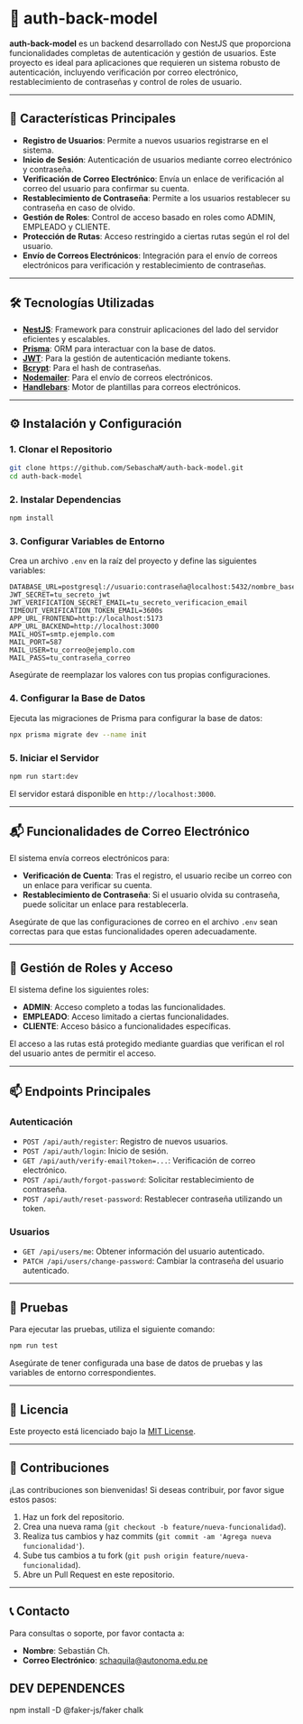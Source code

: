 # 📌 auth-back-model

**auth-back-model** es un backend desarrollado con NestJS que proporciona funcionalidades completas de autenticación y gestión de usuarios. Este proyecto es ideal para aplicaciones que requieren un sistema robusto de autenticación, incluyendo verificación por correo electrónico, restablecimiento de contraseñas y control de roles de usuario.

---

## 🚀 Características Principales

- **Registro de Usuarios**: Permite a nuevos usuarios registrarse en el sistema.
- **Inicio de Sesión**: Autenticación de usuarios mediante correo electrónico y contraseña.
- **Verificación de Correo Electrónico**: Envía un enlace de verificación al correo del usuario para confirmar su cuenta.
- **Restablecimiento de Contraseña**: Permite a los usuarios restablecer su contraseña en caso de olvido.
- **Gestión de Roles**: Control de acceso basado en roles como ADMIN, EMPLEADO y CLIENTE.
- **Protección de Rutas**: Acceso restringido a ciertas rutas según el rol del usuario.
- **Envío de Correos Electrónicos**: Integración para el envío de correos electrónicos para verificación y restablecimiento de contraseñas.

---

## 🛠️ Tecnologías Utilizadas

- **[NestJS](https://nestjs.com/)**: Framework para construir aplicaciones del lado del servidor eficientes y escalables.
- **[Prisma](https://www.prisma.io/)**: ORM para interactuar con la base de datos.
- **[JWT](https://jwt.io/)**: Para la gestión de autenticación mediante tokens.
- **[Bcrypt](https://www.npmjs.com/package/bcrypt)**: Para el hash de contraseñas.
- **[Nodemailer](https://nodemailer.com/)**: Para el envío de correos electrónicos.
- **[Handlebars](https://handlebarsjs.com/)**: Motor de plantillas para correos electrónicos.

---

## ⚙️ Instalación y Configuración

### 1. Clonar el Repositorio

```bash
git clone https://github.com/SebaschaM/auth-back-model.git
cd auth-back-model
```

### 2. Instalar Dependencias

```bash
npm install
```

### 3. Configurar Variables de Entorno

Crea un archivo `.env` en la raíz del proyecto y define las siguientes variables:

```env
DATABASE_URL=postgresql://usuario:contraseña@localhost:5432/nombre_base_datos
JWT_SECRET=tu_secreto_jwt
JWT_VERIFICATION_SECRET_EMAIL=tu_secreto_verificacion_email
TIMEOUT_VERIFICATION_TOKEN_EMAIL=3600s
APP_URL_FRONTEND=http://localhost:5173
APP_URL_BACKEND=http://localhost:3000
MAIL_HOST=smtp.ejemplo.com
MAIL_PORT=587
MAIL_USER=tu_correo@ejemplo.com
MAIL_PASS=tu_contraseña_correo
```

Asegúrate de reemplazar los valores con tus propias configuraciones.

### 4. Configurar la Base de Datos

Ejecuta las migraciones de Prisma para configurar la base de datos:

```bash
npx prisma migrate dev --name init
```

### 5. Iniciar el Servidor

```bash
npm run start:dev
```

El servidor estará disponible en `http://localhost:3000`.

---

## 📬 Funcionalidades de Correo Electrónico

El sistema envía correos electrónicos para:

- **Verificación de Cuenta**: Tras el registro, el usuario recibe un correo con un enlace para verificar su cuenta.
- **Restablecimiento de Contraseña**: Si el usuario olvida su contraseña, puede solicitar un enlace para restablecerla.

Asegúrate de que las configuraciones de correo en el archivo `.env` sean correctas para que estas funcionalidades operen adecuadamente.

---

## 🔐 Gestión de Roles y Acceso

El sistema define los siguientes roles:

- **ADMIN**: Acceso completo a todas las funcionalidades.
- **EMPLEADO**: Acceso limitado a ciertas funcionalidades.
- **CLIENTE**: Acceso básico a funcionalidades específicas.

El acceso a las rutas está protegido mediante guardias que verifican el rol del usuario antes de permitir el acceso.

---

## 📫 Endpoints Principales

### Autenticación

- `POST /api/auth/register`: Registro de nuevos usuarios.
- `POST /api/auth/login`: Inicio de sesión.
- `GET /api/auth/verify-email?token=...`: Verificación de correo electrónico.
- `POST /api/auth/forgot-password`: Solicitar restablecimiento de contraseña.
- `POST /api/auth/reset-password`: Restablecer contraseña utilizando un token.

### Usuarios

- `GET /api/users/me`: Obtener información del usuario autenticado.
- `PATCH /api/users/change-password`: Cambiar la contraseña del usuario autenticado.

---

## 🧪 Pruebas

Para ejecutar las pruebas, utiliza el siguiente comando:

```bash
npm run test
```

Asegúrate de tener configurada una base de datos de pruebas y las variables de entorno correspondientes.

---

## 📄 Licencia

Este proyecto está licenciado bajo la [MIT License](LICENSE).

---

## 🤝 Contribuciones

¡Las contribuciones son bienvenidas! Si deseas contribuir, por favor sigue estos pasos:

1. Haz un fork del repositorio.
2. Crea una nueva rama (`git checkout -b feature/nueva-funcionalidad`).
3. Realiza tus cambios y haz commits (`git commit -am 'Agrega nueva funcionalidad'`).
4. Sube tus cambios a tu fork (`git push origin feature/nueva-funcionalidad`).
5. Abre un Pull Request en este repositorio.

---

## 📞 Contacto

Para consultas o soporte, por favor contacta a:

- **Nombre**: Sebastián Ch.
- **Correo Electrónico**: schaquila@autonoma.edu.pe

## DEV DEPENDENCES

npm install -D @faker-js/faker chalk
